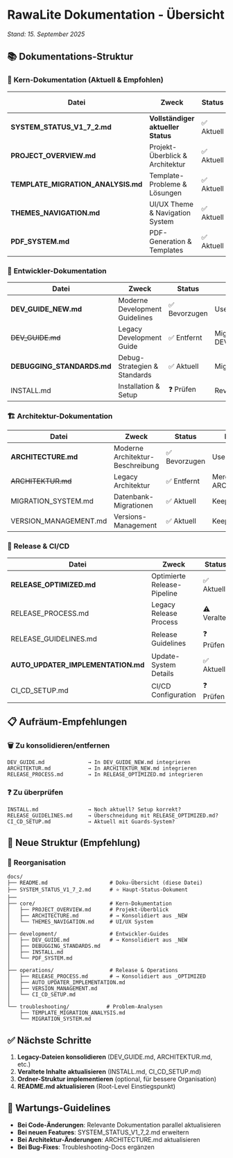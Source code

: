 # RawaLite Dokumentation - Übersicht

*Stand: 15. September 2025*

## 📚 **Dokumentations-Struktur**

### 🎯 **Kern-Dokumentation (Aktuell & Empfohlen)**

| Datei | Zweck | Status | Letzte Aktualisierung |
|-------|-------|--------|----------------------|
| **SYSTEM_STATUS_V1_7_2.md** | **Vollständiger aktueller Status** | ✅ Aktuell | 15.09.2025 |
| **PROJECT_OVERVIEW.md** | Projekt-Überblick & Architektur | ✅ Aktuell | Migrated |
| **TEMPLATE_MIGRATION_ANALYSIS.md** | Template-Probleme & Lösungen | ✅ Aktuell | 15.09.2025 |
| **THEMES_NAVIGATION.md** | UI/UX Theme & Navigation System | ✅ Aktuell | Existing |
| **PDF_SYSTEM.md** | PDF-Generation & Templates | ✅ Aktuell | Existing |

### 🔧 **Entwickler-Dokumentation**

| Datei | Zweck | Status | Empfehlung |
|-------|-------|--------|------------|
| **DEV_GUIDE_NEW.md** | Moderne Development Guidelines | ✅ Bevorzugen | Use This |
| ~~DEV_GUIDE.md~~ | Legacy Development Guide | ✅ Entfernt | Migrated to DEV_GUIDE_NEW.md |
| **DEBUGGING_STANDARDS.md** | Debug-Strategien & Standards | ✅ Aktuell | Migrated |
| INSTALL.md | Installation & Setup | ❓ Prüfen | Review needed |

### 🏗️ **Architektur-Dokumentation**

| Datei | Zweck | Status | Empfehlung |
|-------|-------|--------|------------|
| **ARCHITECTURE.md** | Moderne Architektur-Beschreibung | ✅ Bevorzugen | Use This |
| ~~ARCHITEKTUR.md~~ | Legacy Architektur | ✅ Entfernt | Merged into ARCHITECTURE.md |
| MIGRATION_SYSTEM.md | Datenbank-Migrationen | ✅ Aktuell | Keep |
| VERSION_MANAGEMENT.md | Versions-Management | ✅ Aktuell | Keep |

### 🚀 **Release & CI/CD**

| Datei | Zweck | Status | Empfehlung |
|-------|-------|--------|------------|
| **RELEASE_OPTIMIZED.md** | Optimierte Release-Pipeline | ✅ Aktuell | Migrated |
| RELEASE_PROCESS.md | Legacy Release Process | ⚠️ Veraltet | → Konsolidieren |
| RELEASE_GUIDELINES.md | Release Guidelines | ❓ Prüfen | Review vs Optimized |
| **AUTO_UPDATER_IMPLEMENTATION.md** | Update-System Details | ✅ Aktuell | Migrated |
| CI_CD_SETUP.md | CI/CD Configuration | ❓ Prüfen | Review needed |

## 📋 **Aufräum-Empfehlungen**

### 🗑️ **Zu konsolidieren/entfernen**
```
DEV_GUIDE.md              → In DEV_GUIDE_NEW.md integrieren
ARCHITEKTUR.md            → In ARCHITEKTUR_NEW.md integrieren  
RELEASE_PROCESS.md        → In RELEASE_OPTIMIZED.md integrieren
```

### ❓ **Zu überprüfen**
```
INSTALL.md                → Noch aktuell? Setup korrekt?
RELEASE_GUIDELINES.md     → Überschneidung mit RELEASE_OPTIMIZED.md?
CI_CD_SETUP.md            → Aktuell mit Guards-System?
```

## 🎯 **Neue Struktur (Empfehlung)**

### 📁 **Reorganisation**
```
docs/
├── README.md                    # Doku-Übersicht (diese Datei)
├── SYSTEM_STATUS_V1_7_2.md      # ⭐ Haupt-Status-Dokument
├── 
├── core/                        # Kern-Dokumentation
│   ├── PROJECT_OVERVIEW.md      # Projekt-Überblick
│   ├── ARCHITECTURE.md          # → Konsolidiert aus _NEW
│   └── THEMES_NAVIGATION.md     # UI/UX System
│
├── development/                 # Entwickler-Guides  
│   ├── DEV_GUIDE.md             # → Konsolidiert aus _NEW
│   ├── DEBUGGING_STANDARDS.md
│   ├── INSTALL.md
│   └── PDF_SYSTEM.md
│
├── operations/                  # Release & Operations
│   ├── RELEASE_PROCESS.md       # → Konsolidiert aus _OPTIMIZED
│   ├── AUTO_UPDATER_IMPLEMENTATION.md
│   ├── VERSION_MANAGEMENT.md
│   └── CI_CD_SETUP.md
│
└── troubleshooting/            # Problem-Analysen
    ├── TEMPLATE_MIGRATION_ANALYSIS.md
    └── MIGRATION_SYSTEM.md
```

## ✅ **Nächste Schritte**

1. **Legacy-Dateien konsolidieren** (DEV_GUIDE.md, ARCHITEKTUR.md, etc.)
2. **Veraltete Inhalte aktualisieren** (INSTALL.md, CI_CD_SETUP.md)
3. **Ordner-Struktur implementieren** (optional, für bessere Organisation)
4. **README.md aktualisieren** (Root-Level Einstiegspunkt)

## 🎯 **Wartungs-Guidelines**

- **Bei Code-Änderungen**: Relevante Dokumentation parallel aktualisieren
- **Bei neuen Features**: SYSTEM_STATUS_V1_7_2.md erweitern
- **Bei Architektur-Änderungen**: ARCHITECTURE.md aktualisieren
- **Bei Bug-Fixes**: Troubleshooting-Docs ergänzen